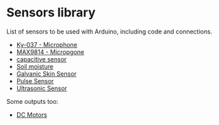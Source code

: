 # Sensors library


List of sensors to be used with Arduino, including code and connections. 

- [Ky-037 - Microphone](electret_microphone)
- [MAX9814 - Micropgone](MAX9814_Microphone)
- [capacitive sensor](capacitive)
- [Soil moisture](moisture_soil)
- [Galvanic Skin Sensor](gsr)
- [Pulse Sensor](pulse)
- [Ultrasonic Sensor](ultrasonic) 

Some outputs too:
- [DC Motors](dc-motor)


